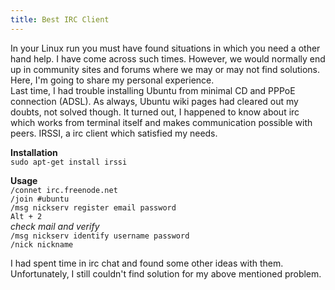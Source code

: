 ```yaml
---
title: Best IRC Client
---
```

In your Linux run you must have found situations in which you need a other hand help. I have come across such times. However, we would normally end up in community sites and forums where we may or may not find solutions. Here, I'm going to share my personal experience.  
Last time, I had trouble installing Ubuntu from minimal CD and PPPoE connection (ADSL). As always, Ubuntu wiki pages had cleared out my doubts, not solved though. It turned out, I happened to know about irc which works from terminal itself and makes communication possible with peers. IRSSI, a irc client which satisfied my needs.  

**Installation**  
`sudo apt-get install irssi`

**Usage**  
`/connet irc.freenode.net`  
`/join #ubuntu`  
`/msg nickserv register email password`  
`Alt + 2`  
*check mail and verify*  
`/msg nickserv identify username password`  
`/nick nickname`  

I had spent time in irc chat and found some other ideas with them. Unfortunately, I still couldn't find solution for my above mentioned problem.
